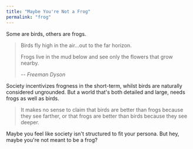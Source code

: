 ```yaml
---
title: "Maybe You're Not a Frog"
permalink: "frog"
---
```


Some are birds, others are frogs.

> Birds fly high in the air...out to the far horizon.
>
> Frogs live in the mud below and see only the flowers that grow nearby.
>
> <cite>-- Freeman Dyson</cite>

Society incentivizes frogness in the short-term, whilst birds are naturally considered ungrounded. But a world that's both detailed and large, needs frogs as well as birds.

> It makes no sense to claim that birds are better than frogs because they see farther, or that frogs are better than birds because they see deeper.

Maybe you feel like society isn't structured to fit your persona. But hey, maybe you're not meant to be a frog?
